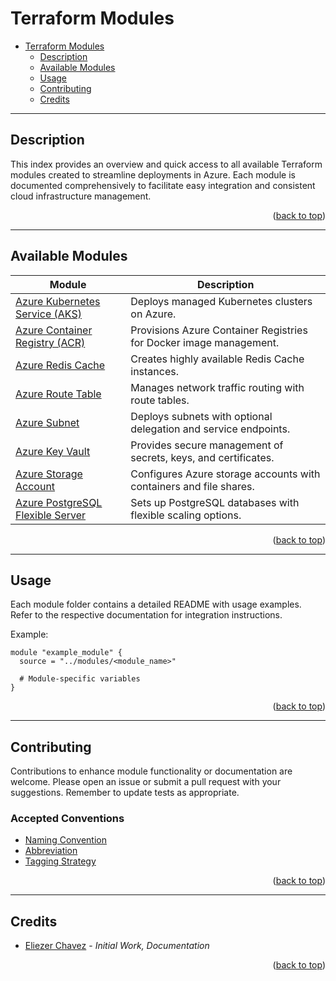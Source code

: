 <a name="readme-top"></a>

# Terraform Modules

- [Terraform Modules](#terraform-modules)
  - [Description](#description)
  - [Available Modules](#available-modules)
  - [Usage](#usage)
  - [Contributing](#contributing)
  - [Credits](#credits)

---

## Description

This index provides an overview and quick access to all available Terraform modules created to streamline deployments in Azure. Each module is documented comprehensively to facilitate easy integration and consistent cloud infrastructure management.

<p align="right">(<a href="#readme-top">back to top</a>)</p>

---

## Available Modules

| Module                                                                  | Description                                                        | 
|-------------------------------------------------------------------------|--------------------------------------------------------------------|
| [Azure Kubernetes Service (AKS)](containers/aks/)                       | Deploys managed Kubernetes clusters on Azure.                      |
| [Azure Container Registry (ACR)](containers/acr/)                       | Provisions Azure Container Registries for Docker image management. |
| [Azure Redis Cache](databases/redis_cache/)                             | Creates highly available Redis Cache instances.                    |
| [Azure Route Table](networking/route_table/)                            | Manages network traffic routing with route tables.                 |
| [Azure Subnet](networking/subnet/)                                      | Deploys subnets with optional delegation and service endpoints.    |
| [Azure Key Vault](security/key_vault/)                                  | Provides secure management of secrets, keys, and certificates.     |
| [Azure Storage Account](storage/storage_account/)                       | Configures Azure storage accounts with containers and file shares. |
| [Azure PostgreSQL Flexible Server](databases/postgres_flexible_server/) | Sets up PostgreSQL databases with flexible scaling options.        |

<p align="right">(<a href="#readme-top">back to top</a>)</p>

---

## Usage

Each module folder contains a detailed README with usage examples. Refer to the respective documentation for integration instructions.

Example:

```hcl
module "example_module" {
  source = "../modules/<module_name>"

  # Module-specific variables
}
```

<p align="right">(<a href="#readme-top">back to top</a>)</p>

---

## Contributing

Contributions to enhance module functionality or documentation are welcome. Please open an issue or submit a pull request with your suggestions. Remember to update tests as appropriate.

### Accepted Conventions

- [Naming Convention](https://learn.microsoft.com/en-us/azure/cloud-adoption-framework/ready/azure-best-practices/resource-naming)
- [Abbreviation](https://learn.microsoft.com/en-us/azure/cloud-adoption-framework/ready/azure-best-practices/resource-abbreviations)
- [Tagging Strategy](https://learn.microsoft.com/en-us/azure/cloud-adoption-framework/ready/azure-best-practices/resource-tagging)

<p align="right">(<a href="#readme-top">back to top</a>)</p>

---

## Credits

- [Eliezer Chavez](https://github.com/eliezerchavez) - _Initial Work, Documentation_

<p align="right">(<a href="#readme-top">back to top</a>)</p>
